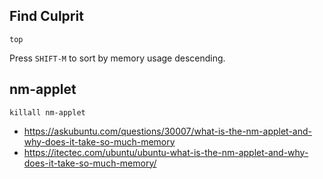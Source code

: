 ## Find Culprit

```
top
```

Press `SHIFT-M` to sort by memory usage descending.


## nm-applet

```
killall nm-applet
```

- https://askubuntu.com/questions/30007/what-is-the-nm-applet-and-why-does-it-take-so-much-memory
- https://itectec.com/ubuntu/ubuntu-what-is-the-nm-applet-and-why-does-it-take-so-much-memory/
